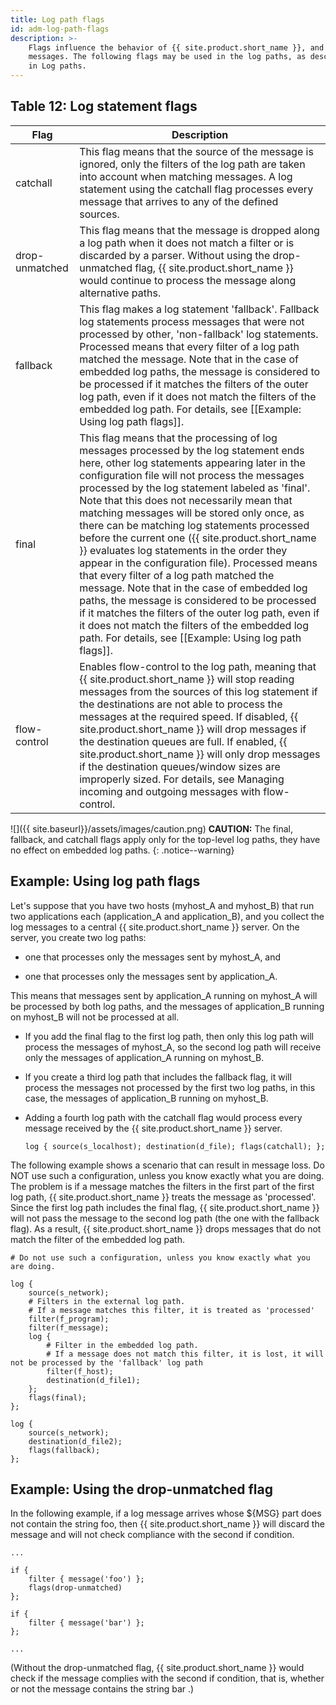 ```yaml
---
title: Log path flags
id: adm-log-path-flags
description: >-
    Flags influence the behavior of {{ site.product.short_name }}, and the way it processes
    messages. The following flags may be used in the log paths, as described
    in Log paths.
---
```


## Table 12: Log statement flags

| Flag           | Description                                        |
|---|---|
| catchall       | This flag means that the source of the message is ignored, only the filters of the log path are taken into account when matching messages. A log statement using the catchall flag processes every message that arrives to any of the defined sources.                                           |
| drop-unmatched | This flag means that the message is dropped along a log path when it does not match a filter or is discarded by a parser. Without using the drop-unmatched flag, {{ site.product.short_name }} would continue to process the message along alternative paths.|
| fallback       | This flag makes a log statement \'fallback\'. Fallback log statements process messages that were not processed by other, \'non-fallback\' log statements. Processed means that every filter of a log path matched the message. Note that in the case of embedded log paths, the message is considered to be processed if it matches the filters of the outer log path, even if it does not match the filters of the embedded log path. For details, see [[Example: Using log path flags]]. |
| final          | This flag means that the processing of log messages processed by the log statement ends here, other log statements appearing later in the configuration file will not process the messages processed by the log statement labeled as \'final\'. Note that this does not necessarily mean that matching messages will be stored only once, as there can be matching log statements processed before the current one ({{ site.product.short_name }} evaluates log statements in the order they appear in the configuration file). Processed means that every filter of a log path matched the message. Note that in the case of embedded log paths, the message is considered to be processed if it matches the filters of the outer log path, even if it does not match the filters of the embedded log path. For details, see [[Example: Using log path flags]]. |
| flow-control   | Enables flow-control to the log path, meaning that {{ site.product.short_name }} will stop reading messages from the sources of this log statement if the destinations are not able to process the messages at the required speed. If disabled, {{ site.product.short_name }} will drop messages if the destination queues are full. If enabled, {{ site.product.short_name }} will only drop messages if the destination queues/window sizes are improperly sized. For details, see                           Managing incoming and outgoing messages with flow-control.|

![]({{ site.baseurl}}/assets/images/caution.png) **CAUTION:**
The final, fallback, and catchall flags apply only for the
top-level log paths, they have no effect on embedded log paths.
{: .notice--warning}

## Example: Using log path flags

Let\'s suppose that you have two hosts (myhost\_A and myhost\_B) that
run two applications each (application\_A and application\_B), and you
collect the log messages to a central {{ site.product.short_name }} server. On the server,
you create two log paths:

- one that processes only the messages sent by myhost\_A, and

- one that processes only the messages sent by application\_A.

This means that messages sent by application\_A running on myhost\_A
will be processed by both log paths, and the messages of application\_B
running on myhost\_B will not be processed at all.

- If you add the final flag to the first log path, then only this log
    path will process the messages of myhost\_A, so the second log path
    will receive only the messages of application\_A running on
    myhost\_B.

- If you create a third log path that includes the fallback flag, it
    will process the messages not processed by the first two log paths,
    in this case, the messages of application\_B running on myhost\_B.

- Adding a fourth log path with the catchall flag would process every
    message received by the {{ site.product.short_name }} server.

    ```config
    log { source(s_localhost); destination(d_file); flags(catchall); };
    ```

The following example shows a scenario that can result in message loss.
Do NOT use such a configuration, unless you know exactly what you are
doing. The problem is if a message matches the filters in the first part
of the first log path, {{ site.product.short_name }} treats the message as
\'processed\'. Since the first log path includes the final flag,
{{ site.product.short_name }} will not pass the message to the second log path (the one
with the fallback flag). As a result, {{ site.product.short_name }} drops messages that
do not match the filter of the embedded log path.

```config
# Do not use such a configuration, unless you know exactly what you are doing.

log {
    source(s_network);
    # Filters in the external log path.
    # If a message matches this filter, it is treated as 'processed'
    filter(f_program);
    filter(f_message);
    log {
        # Filter in the embedded log path.
        # If a message does not match this filter, it is lost, it will not be processed by the 'fallback' log path
        filter(f_host);
        destination(d_file1);
    };
    flags(final);
};

log {
    source(s_network);
    destination(d_file2);
    flags(fallback);
};
```

## Example: Using the drop-unmatched flag

In the following example, if a log message arrives whose ${MSG} part does
not contain the string foo, then {{ site.product.short_name }} will discard the message
and will not check compliance with the second if condition.

```config
...

if {
    filter { message('foo') };
    flags(drop-unmatched)
};

if {
    filter { message('bar') };
};

...
```

(Without the drop-unmatched flag, {{ site.product.short_name }} would check if the
message complies with the second if condition, that is, whether or not
the message contains the string bar .)
